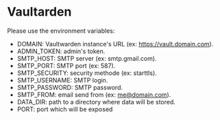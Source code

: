 # Vaultarden

Please use the environment variables:

* DOMAIN: Vaultwarden instance's URL (ex: https://vault.domain.com).
* ADMIN_TOKEN: admin's token.
* SMTP_HOST: SMTP server (ex: smtp.gmail.com).
* SMTP_PORT: SMTP port (ex: 587).
* SMTP_SECURITY: security methode (ex: starttls).
* SMTP_USERNAME: SMTP login.
* SMTP_PASSWORD: SMTP password.
* SMTP_FROM: email send from (ex: me@domain.com).
* DATA_DIR: path to a directory where data will be stored.
* PORT: port which will be exposed